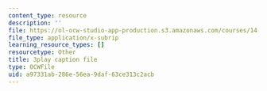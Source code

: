 ```yaml
---
content_type: resource
description: ''
file: https://ol-ocw-studio-app-production.s3.amazonaws.com/courses/14-01sc-principles-of-microeconomics-fall-2011/a97331ab286e56ea9daf63ce313c2acb_eeauylMvOvA.vtt
file_type: application/x-subrip
learning_resource_types: []
resourcetype: Other
title: 3play caption file
type: OCWFile
uid: a97331ab-286e-56ea-9daf-63ce313c2acb
---
```

